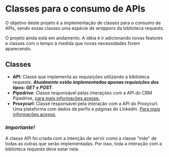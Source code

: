 # Classes para o consumo de APIs
O objetivo deste projeto é a implementação de classes para o consumo de APIs, sendo essas classes uma espécie de 
*wrappers* da biblioteca requests.

O projeto ainda está em andamento. A idéia é ir adicionando novas features e classes com o tempo à medida que novas 
necessidades forem aparecendo.

## Classes

- **API**: Classe que implementa as requisições utilizando a biblioteca
requests. ***Atualmente estão implementadas apenas requisições dos tipos: GET e POST***.
- **Pipedrive**: Classe responsável pelas interações com a API do CRM Pipedrive, 
[para mais informações acesse.](https://www.pipedrive.com/pt)
- **Proxycurl**: Classe responsável pela interação com a API do Proxycurl. Uma plataforma com dados de perfis e 
páginas do LinkedIn. [Para mais informações acesse.](https://nubela.co/proxycurl/)


### *Importante!*
A classe API foi criada com a intenção de servir como a classe "mãe" de todas as outras que serão implementadas. 
Por isso, toda a interação com a biblioteca requests deve estar nela. 
